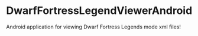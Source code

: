 DwarfFortressLegendViewerAndroid
================================

Android application for viewing Dwarf Fortress Legends mode xml files!
